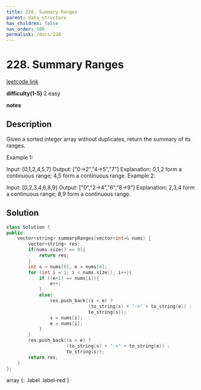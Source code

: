 ```yaml
---
title: 228. Summary Ranges
parent: data_structure
has_children: false
nav_order: 100
permalink: /docs/228
---
```

# 228. Summary Ranges
[leetcode link](https://leetcode.com/problems/summary-ranges/)

**difficulty(1-5)** 
2 easy

**notes**   


## Description
Given a sorted integer array without duplicates, return the summary of its ranges.

Example 1:

Input:  [0,1,2,4,5,7]
Output: ["0->2","4->5","7"]
Explanation: 0,1,2 form a continuous range; 4,5 form a continuous range.
Example 2:

Input:  [0,2,3,4,6,8,9]
Output: ["0","2->4","6","8->9"]
Explanation: 2,3,4 form a continuous range; 8,9 form a continuous range.

## Solution
```c++
class Solution {
public:
    vector<string> summaryRanges(vector<int>& nums) {
        vector<string> res;
        if(nums.size() == 0){
            return res;
        }
        int s = nums[0], e = nums[0];
        for (int i = 1; i < nums.size(); i++){
            if ((e+1) == nums[i]){
                e++;
            }
            else{                
                res.push_back((s < e) ? 
                              (to_string(s) + "->" + to_string(e)) : 
                              to_string(s));
                s = nums[i];
                e = nums[i];
            }
        }
        res.push_back((s < e) ? 
                      (to_string(s) + "->" + to_string(e)) : 
                      to_string(s));
        return res;
    }
};
```


array
{: .label .label-red }
